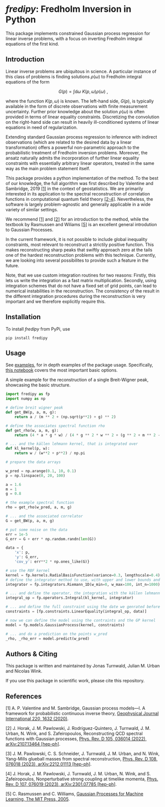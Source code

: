 # _fredipy_: Fredholm Inversion in Python

This package implements constrained Gaussian process regression for linear inverse problems, with a focus on inverting Fredholm integral equations of the first kind.

## Introduction

Linear inverse problems are ubiquitous in science. A particular instance of this class of problems is finding solutions $\rho(\omega)$ to Fredholm integral equations of the form

$$G(p) = \int \mathrm{d}\omega\ K(p,\omega) \rho(\omega)\ ,$$

where the function $K(p, \omega)$ is known. The left-hand side, $G(p)$, is typically available in the form of discrete observations with finite measurement uncertainty. Further prior knowledge about the solution $\rho(\omega)$ is often provided in terms of linear equality constraints. Discretizing the convolution on the right-hand side can result in heavily ill-conditioned systems of linear equations in need of regularization.

Extending standard Gaussian process regression to inference with indirect observations (which are related to the desired data by a linear transformation) offers a powerful non-parametric approach to the probabilistic treatment of Fredholm inversion problems. Moreover, the ansatz naturally admits the incorporation of further linear equality constraints with essentially arbitrary linear operators, treated in the same way as the main problem statement itself.

This package provides a python implementation of the method. To the best of our knowledge, the full algorithm was first described by Valentine and Sambridge, 2019 [[1]](#1) in the context of geostatistics. We are primarily interested in its application to the spectral reconstruction of correlation functions in computational quantum field theory [[2-4]](#2). Nevertheless, the software is largely problem-agnostic and generally applicable in a wide variety of similar settings.

We recommend [[1]](#1) and [[2]](#2) for an introduction to the method, while the textbook by Rasmussen and Wiliams [[5]](#5) is an excellent general introdution to Gaussian Processes.

In the current framework, it is not possible to include global inequality constraints, most relevant to reconstruct a strictily positive function. This makes reconstructing sharp peaks that swiftly approach zero at the tails one of the hardest reconstruction problems with this technique. Currently, we are looking into several possibilites to provide such a feature in the future.

Note, that we use custom integration routines for two reasons: Firstly, this lets us write the integration as a fast matrix multiplication. Secondly, using integration schemes that do not have a fixed set of grid points, can lead to numerical instabilities in the reconstruction. The consistency of the result in the different integration procedures during the reconstruction is very important and we therefore explicitly require this.

## Installation

To install _fredipy_ from PyPi, use

```
pip install fredipy
```

## Usage

See [examples](https://github.com/JonasTurnwald/fredipy/tree/main/examples/), for in depth examples of the package usage. Specifically, [this notebook](https://github.com/JonasTurnwald/fredipy/tree/main/examples/basic_breit_wigner.ipynb) covers the most important basic options.

A simple example for the reconstruction of a single Breit-Wigner peak, showcasing the basic structure.

```python
import fredipy as fp
import numpy as np

# define breit wigner peak
def get_BW(p, a, m, g):
    return a / (m ** 2 + (np.sqrt(p**2) + g) ** 2)

# define the associates spectral function rho
def get_rho(w, a, m, g):
    return (4 * a * g * w) / (4 * g ** 2 * w ** 2 + (g ** 2 + m ** 2 - w ** 2) ** 2)

# ... and the källen lehmann kernel, that is integrated over
def kl_kernel(p, w):
    return w / (w**2 + p**2) / np.pi

# prepare the data arrays

w_pred = np.arange(0.1, 10, 0.1)
p = np.linspace(0, 20, 100)

a = 1.6
m = 1
g = 0.8

# the example spectral function
rho = get_rho(w_pred, a, m, g) 

# ... and the associated correlator
G = get_BW(p, a, m, g)

# put some noise on the data
err = 1e-5
G_err = G + err * np.random.randn(len(G))

data = {
    'x': p,
    'y': G_err,
    'cov_y': err**2 * np.ones_like(G)}

# use the RBF kernel
kernel = fp.kernels.RadialBasisFunction(variance=0.3, lengthscale=0.4)
# define the integrator method to use, with upper and lower bounds and number of points
integrator = fp.integrators.Riemann_1D(w_min=0, w_max=100, int_n=1000)

# ... and define the operator, the integration with the källen lehmann kernel
integral_op = fp.operators.Integral(kl_kernel, integrator)

# ... and define the full constraint using the date we genrated before
constraints = [fp.constraints.LinearEquality(integral_op, data)]

# now we can define the model using the contraints and the GP kernel
model = fp.models.GaussianProcess(kernel, constraints)

# ... and do a prediction on the points w_pred
_rho, _rho_err = model.predict(w_pred)
```

## Authors & Citing

This package is written and maintained by Jonas Turnwald, Julian M. Urban and Nicolas Wink.

If you use this package in scientific work, please cite this repository.

## References

<a id="1">[1]</a>
A. P. Valentine and M. Sambridge, Gaussian process models—I. A framework for probabilistic continuous inverse theory, [Geophysical Journal International 220, 1632 (2020)](https://academic.oup.com/gji/article/220/3/1632/5632112).

<a id="2">[2]</a>
J. Horak, J. M. Pawlowski, J. Rodríguez-Quintero, J. Turnwald, J. M. Urban, N. Wink, and S. Zafeiropoulos, Reconstructing QCD spectral functions with Gaussian processes, [Phys. Rev. D 105, 036014 (2022), arXiv:2107.13464 [hep-ph]](https://arxiv.org/abs/2107.13464).

<a id="3">[3]</a>
J. M. Pawlowski, C. S. Schneider, J. Turnwald, J. M. Urban, and N. Wink, Yang-Mills glueball masses from spectral reconstruction, [Phys. Rev. D 108, 076018 (2023), arXiv:2212.01113 [hep-ph]](https://arxiv.org/abs/2212.01113).

<a id="4">[4]</a>
J. Horak, J. M. Pawlowski, J. Turnwald, J. M. Urban, N. Wink, and S. Zafeiropoulos, Nonperturbative strong coupling at timelike momenta, [Phys. Rev. D 107, 076019 (2023), arXiv:2301.07785 [hep-ph]](https://arxiv.org/abs/2301.07785).

<a id="5">[5]</a>
C. Rasmussen and C. Williams, [Gaussian Processes for Machine Learning, The MIT Press, 2005](https://doi.org/10.7551/mitpress/3206.001.0001).
